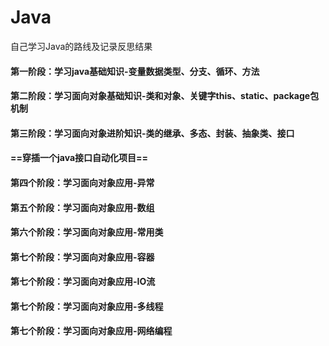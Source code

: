 # Java
自己学习Java的路线及记录反思结果


#### 第一阶段：学习java基础知识-变量数据类型、分支、循环、方法


#### 第二阶段：学习面向对象基础知识-类和对象、关键字this、static、package包机制


#### 第三阶段：学习面向对象进阶知识-类的继承、多态、封装、抽象类、接口



#### ==穿插一个java接口自动化项目==

#### 第四个阶段：学习面向对象应用-异常

#### 第五个阶段：学习面向对象应用-数组

#### 第六个阶段：学习面向对象应用-常用类


#### 第七个阶段：学习面向对象应用-容器


#### 第七个阶段：学习面向对象应用-IO流


#### 第七个阶段：学习面向对象应用-多线程


#### 第七个阶段：学习面向对象应用-网络编程

